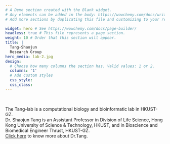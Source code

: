 ```yaml
---
# A Demo section created with the Blank widget.
# Any elements can be added in the body: https://wowchemy.com/docs/writing-markdown-latex/
# Add more sections by duplicating this file and customizing to your requirements.

widget: hero # See https://wowchemy.com/docs/page-builder/
headless: true # This file represents a page section.
weight: 10 # Order that this section will appear.
title: |
  Tang-Shaojun  
  Research Group
hero_media: lab-2.jpg
design:
  # Choose how many columns the section has. Valid values: 1 or 2.
  columns: '1'
  # Add custom styles
  css_style:
  css_class:
---
```


<br>

The Tang-lab is a computational biology and bioinformatic lab in HKUST-GZ.<br>
Dr. Shaojun Tang is an Assistant Professor in Division of Life Science, Hong Kong University of Science & Technology, HKUST, and in Bioscience and Biomedical Engineer Thrust, HKUST-GZ.<br>
[Click here](../post/20-12-02-Introduction_to_Tang/) to know more about Dr.Tang.
